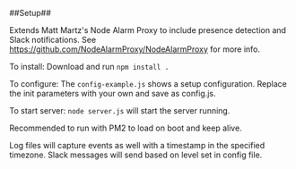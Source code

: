 ##Setup##

Extends Matt Martz's Node Alarm Proxy to include presence detection and Slack notifications.  See https://github.com/NodeAlarmProxy/NodeAlarmProxy for more info.

To install: 
Download and run `npm install .`

To configure:
The `config-example.js` shows a setup configuration.  Replace the init parameters with your own and save as config.js.

To start server:
`node server.js` will start the server running.  

Recommended to run with PM2 to load on boot and keep alive.  

Log files will capture events as well with a timestamp in the specified timezone.  Slack messages will send based on level set in config file.